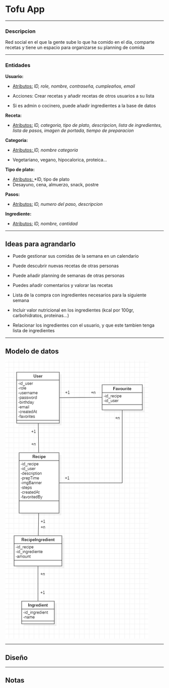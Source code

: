 # Tofu App

---

### Descripcion

Red social en el que la gente sube lo que ha comido en el dia, comparte recetas  y tiene un espacio para organizarse su planning de comida

--- 

### Entidades

**Usuario:**

- <u>Atributos:</u> *ID, role, nombre, contraseña, cumpleaños, email*

- Acciones: Crear recetas y añadir recetas de otros usuarios a su lista

- Si es admin o cocinero, puede añadir ingredientes a la base de datos

**Receta:**

- <u>Atributos:</u>  *ID, categoria, tipo de plato, descripcion, lista de ingredientes, lista de pasos, imagen de portada, tiempo de preparacion*

**Categoria:**

- <u>Atributos: </u>*ID, nombre categoria*

- Vegetariano, vegano, hipocalorica, proteica...

**Tipo de plato:**

- <u>Atributos: </u> *ID, tipo de plato
- Desayuno, cena, almuerzo, snack, postre

**Pasos:**

- <u>Atributos:</u>  *ID, numero del paso, descripcion*

**Ingrediente:**

- <u>Atributos:</u>  *ID, nombre, cantidad*

---

## Ideas para agrandarlo

- Puede gestionar sus comidas de la semana en un calendario

- Puede descubrir nuevas recetas de otras personas

- Puede añadir planning de semanas de otras personas

- Puedes añadir comentarios y valorar las recetas

- Lista de la compra con ingredientes necesarios para la siguiente semana

- Incluir valor nutricional en los ingredientes (kcal por 100gr, carbohidratos, proteinas...) 

- Relacionar los ingredientes con el usuario, y que este tambien tenga lista de ingredientes

---

## Modelo de datos

![DataModelSimplified_v3.png](images/dbc6b831ba88b87b5b63c055c377f1aa7e24ed62.png)

---

## Diseño

---

## Notas
